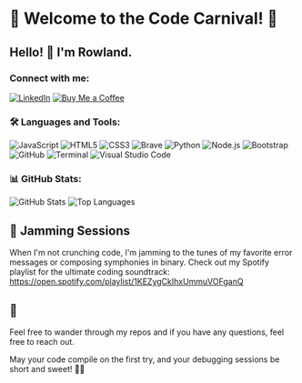 

# 🚀 Welcome to the Code Carnival! 🎉

## Hello! 👋 I'm Rowland.

<!-- Social links -->
### Connect with me:
[![LinkedIn](https://img.shields.io/badge/LinkedIn-%230077B5.svg?style=for-the-badge&logo=linkedin&logoColor=white)](www.linkedin.com/in/rowland-mwangi-54ab901b3)
[![Buy Me a Coffee](https://img.shields.io/badge/-Buy%20Me%20a%20Coffee-%23FF813F?style=for-the-badge&logo=buy-me-a-coffee&logoColor=white)](https://buymeacoffee.com/rowland)

<!-- Languages and tools -->
### 🛠 Languages and Tools:
![JavaScript](https://img.shields.io/badge/JavaScript-323330?style=for-the-badge&logo=javascript&logoColor=F7DF1E)
![HTML5](https://img.shields.io/badge/HTML5-E34F26?style=for-the-badge&logo=html5&logoColor=white)
![CSS3](https://img.shields.io/badge/CSS3-%231572B6.svg?style=for-the-badge&logo=css3&logoColor=white)
![Brave](https://img.shields.io/badge/Brave-%23FB542B.svg?style=for-the-badge&logo=brave&logoColor=white)
![Python](https://img.shields.io/badge/Python-3776AB?style=for-the-badge&logo=python&logoColor=white)
![Node.js](https://img.shields.io/badge/Node.js-43853D?style=for-the-badge&logo=node-dot-js&logoColor=white)
![Bootstrap](https://img.shields.io/badge/Bootstrap-%23563D7C.svg?style=for-the-badge&logo=bootstrap&logoColor=white)
![GitHub](https://img.shields.io/badge/GitHub-%23181717.svg?style=for-the-badge&logo=github&logoColor=white)
![Terminal](https://img.shields.io/badge/Terminal-%234D4D4D.svg?style=for-the-badge&logo=linux&logoColor=white)
![Visual Studio Code](https://img.shields.io/badge/Visual_Studio_Code-%23007ACC.svg?style=for-the-badge&logo=visual-studio-code&logoColor=white)


<!-- GitHub Stats -->
### 📊 GitHub Stats:
![GitHub Stats](https://github-readme-stats.vercel.app/api?username=RowlandWanderi&show_icons=true&theme=radical)
![Top Languages](https://github-readme-stats.vercel.app/api/top-langs/?username=RowlandWanderi&layout=compact&theme=radical)


## 🎸 Jamming Sessions

When I'm not crunching code, I'm jamming to the tunes of my favorite error messages or composing symphonies in binary. Check out my Spotify playlist for the ultimate coding soundtrack: <https://open.spotify.com/playlist/1KEZygCkIhxUmmuVOFganQ>

## 🌟

Feel free to wander through my repos and if you have any questions, feel free to reach out.

May your code compile on the first try, and your debugging sessions be short and sweet! 🌌✨

